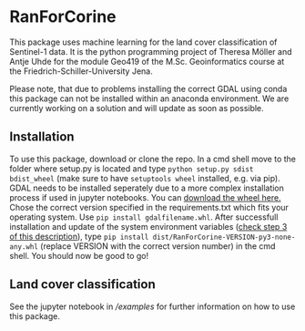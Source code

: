 # RanForCorine

This package uses machine learning for the land cover classification of 
Sentinel-1 data. It is the python programming project of Theresa Möller 
and Antje Uhde for the module Geo419 of the M.Sc. Geoinformatics course 
at the Friedrich-Schiller-University Jena.

Please note, that due to problems installing the correct GDAL using conda
this package can not be installed within an anaconda environment. We 
are currently working on a solution and will update as soon as possible.


Installation
------------
To use this package, download or clone the repo. In a cmd shell move to
the folder where setup.py is located and type `python setup.py sdist bdist_wheel` 
(make sure to have `setuptools wheel` installed, e.g. via pip). GDAL 
needs to be installed seperately due to a more complex installation process
if used in jupyter notebooks. 
You can [download the wheel here.](https://www.lfd.uci.edu/~gohlke/pythonlibs/#gdal)
Chose the correct version specified in the requirements.txt which fits 
your operating system. Use `pip install gdalfilename.whl`.
After successfull installation and update of the system environment variables
([check step 3 of this description](https://sandbox.idre.ucla.edu/sandbox/tutorials/installing-gdal-for-windows)),
type `pip install dist/RanForCorine-VERSION-py3-none-any.whl` (replace VERSION 
with the correct version number) in the cmd shell. You should now be good
to go!

Land cover classification
-------------------------
See the jupyter notebook in */examples* for further information on how
to use this package.